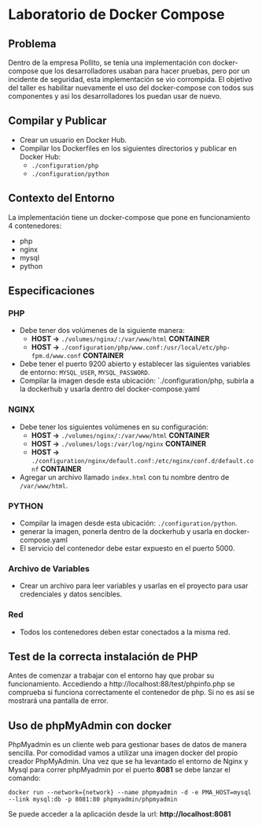 # Laboratorio de Docker Compose

## Problema

Dentro de la empresa Pollito, se tenía una implementación con docker-compose que los desarrolladores usaban para hacer pruebas, pero por un incidente de seguridad, esta implementación se vio corrompida. El objetivo del taller es habilitar nuevamente el uso del docker-compose con todos sus componentes y asi los desarrolladores los puedan usar de nuevo.

## Compilar y Publicar

- Crear un usuario en Docker Hub.
- Compilar los Dockerfiles en los siguientes directorios y publicar en Docker Hub:
  - `./configuration/php`
  - `./configuration/python`

## Contexto del Entorno

La implementación tiene un docker-compose que pone en funcionamiento 4 contenedores:

- php
- nginx
- mysql
- python

## Especificaciones

### PHP

- Debe tener dos volúmenes de la siguiente manera:
  - **HOST ->** `./volumes/nginx/:/var/www/html` **CONTAINER**
  - **HOST ->** `./configuration/php/www.conf:/usr/local/etc/php-fpm.d/www.conf` **CONTAINER**
- Debe tener el puerto 9200 abierto y establecer las siguientes variables de entorno: `MYSQL_USER`, `MYSQL_PASSWORD`.
- Compilar la imagen desde esta ubicación: `./configuration/php, subirla a la dockerhub y usarla dentro del docker-compose.yaml

### NGINX

- Debe tener los siguientes volúmenes en su configuración:
  - **HOST ->** `./volumes/nginx/:/var/www/html` **CONTAINER**
  - **HOST ->** `./volumes/logs:/var/log/nginx` **CONTAINER**
  - **HOST ->** `./configuration/nginx/default.conf:/etc/nginx/conf.d/default.conf` **CONTAINER**
- Agregar un archivo llamado `index.html` con tu nombre dentro de `/var/www/html`.

### PYTHON

- Compilar la imagen desde esta ubicación: `./configuration/python`.
- generar la imagen, ponerla dentro de la dockerhub y usarla en docker-compose.yaml
- El servicio del contenedor debe estar expuesto en el puerto 5000.

### Archivo de Variables

- Crear un archivo para leer variables y usarlas en el proyecto para usar credenciales y datos sencibles.

### Red

- Todos los contenedores deben estar conectados a la misma red.
## Test de la correcta instalación de PHP

Antes de comenzar a trabajar con el entorno hay que probar su funcionamiento.
Accediendo a http://localhost:88/test/phpinfo.php se comprueba si funciona correctamente el contenedor de php. Si no es así se mostrará una pantalla de error.



## Uso de phpMyAdmin con docker

PhpMyadmin es un cliente web para gestionar bases de datos de manera sencilla. Por comodidad vamos a utilizar una imagen docker del propio creador PhpMyAdmin. Una vez que se ha levantado el entorno de Nginx y Mysql para correr phpMyadmin por el puerto **8081** se debe lanzar el comando:

```
docker run --network={network} --name phpmyadmin -d -e PMA_HOST=mysql --link mysql:db -p 8081:80 phpmyadmin/phpmyadmin
```

Se puede acceder a la aplicación desde la url: **http://localhost:8081**

